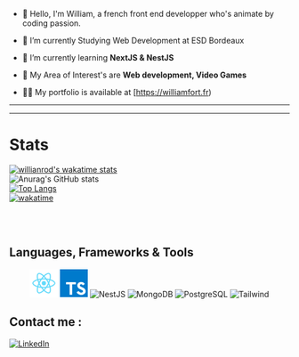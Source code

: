 - 👋 Hello, I'm William, a french front end developper who's animate by coding passion.
- 🔭 I’m currently Studying Web Development at ESD Bordeaux

- 🌱 I’m currently learning **NextJS & NestJS**

- 👯 My Area of Interest's are **Web development, Video Games**

- 👨‍💻 My portfolio is available at [https://williamfort.fr)

---



---

# Stats

[![willianrod's wakatime stats](https://github-readme-stats.vercel.app/api/wakatime?username=DraxX0&theme=synthwave&langs_count=10)](https://github.com/Draxx0/github-readme-stats)  
![Anurag's GitHub stats](https://github-readme-stats.vercel.app/api?username=Draxx0&show_icons=true&theme=synthwave)  
[![Top Langs](https://github-readme-stats.vercel.app/api/top-langs/?username=Draxx0&layout=compact&langs_count=12&theme=synthwave)](https://github.com/anuraghazra/github-readme-stats)  
[![wakatime](https://wakatime.com/badge/user/feeb7e6c-eaeb-4a61-ae62-8bf7fd48feef.svg)](https://wakatime.com/@feeb7e6c-eaeb-4a61-ae62-8bf7fd48feef)

<br>

<br>

## Languages, Frameworks & Tools

<p align="center">
<img src="https://raw.githubusercontent.com/github/explore/80688e429a7d4ef2fca1e82350fe8e3517d3494d/topics/react/react.png" alt="React" height="50px">
<img src="https://raw.githubusercontent.com/github/explore/80688e429a7d4ef2fca1e82350fe8e3517d3494d/topics/typescript/typescript.png" alt="Typescript" height="50px">
<img src="https://upload.wikimedia.org/wikipedia/commons/thumb/a/a8/NestJS.svg/1200px-NestJS.svg.png" alt="NestJS" height="50px">
<img src="https://cdn.cdnlogo.com/logos/m/30/mongodb-icon.svg" alt="MongoDB" height="50px">
<img src="https://upload.wikimedia.org/wikipedia/commons/thumb/2/29/Postgresql_elephant.svg/1200px-Postgresql_elephant.svg.png" alt="PostgreSQL" height="50px">
<img src="https://upload.wikimedia.org/wikipedia/commons/thumb/d/d5/Tailwind_CSS_Logo.svg/1024px-Tailwind_CSS_Logo.svg.png" alt="Tailwind" height="50px">
<br>

## Contact me :

<div>
  <a href="https://www.linkedin.com/in/william-fort/" target="_blank"><img src="https://upload.wikimedia.org/wikipedia/commons/thumb/c/ca/LinkedIn_logo_initials.png/768px-LinkedIn_logo_initials.png" alt="LinkedIn" height="50"></a>
</div>
<!---
Draxx0/Draxx0 is a ✨ special ✨ repository because its `README.md` (this file) appears on your GitHub profile.
You can click the Preview link to take a look at your changes.
--->
